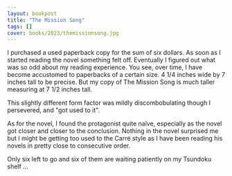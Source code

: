```yaml
---
layout: bookpost
title: "The Mission Song"
tags: []
cover: books/2023/themissionsong.jpg
---
```


I purchased a used paperback copy for the sum of six dollars. As soon as I started reading the novel something felt off. 
Eventually I figured out what was so odd about my reading experience. You see, over time, I have become accustomed to 
paperbacks of a certain size. 4 1/4 inches wide by 7 inches tall to be precise. But my copy of The Mission Song is much
taller measuring at 7 1/2 inches tall.

This slightly different form factor was mildly discombobulating though I persevered, and "got used to it".

As for the novel, I found the protagonist quite naïve, especially as the novel got closer and closer to the conclusion. 
Nothing in the novel surprised me but I might be getting too used to the Carré style as I have been reading his novels 
in pretty close to consecutive order.

Only six left to go and six of them are waiting patiently on my Tsundoku shelf ...
